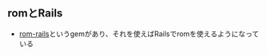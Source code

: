 
## romとRails

* [rom\-rails](https://github.com/rom-rb/rom-rails)というgemがあり、それを使えばRailsでromを使えるようになっている
